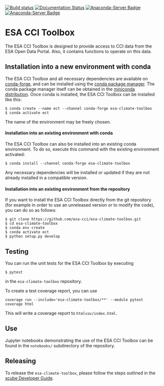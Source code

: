 [![Build status](https://ci.appveyor.com/api/projects/status/ofws8cu11xpw89tu?svg=true)](https://ci.appveyor.com/project/bcdev/esa-climate-toolbox)
[![Documentation Status](https://readthedocs.org/projects/esa-climate-toolbox/badge/?version=latest)](https://esa-climate-toolbox.readthedocs.io/en/latest/?badge=latest)
[![Anaconda-Server Badge](https://anaconda.org/conda-forge/esa-climate-toolbox/badges/version.svg)](https://anaconda.org/conda-forge/esa-climate-toolbox)
[![Anaconda-Server Badge](https://anaconda.org/conda-forge/esa-climate-toolbox/badges/license.svg
)](https://anaconda.org/conda-forge/esa-climate-toolbox)

# ESA CCI Toolbox

The ESA CCI Toolbox is designed to provide access to CCI data from the ESA 
Open Data Portal. 
Also, it contains functions to operate on this data.

## Installation into a new environment with conda

The ESA CCI Toolbox and all necessary dependencies are available
on [conda-forge](https://conda-forge.org/), and can be installed using the
[conda package manager](https://docs.conda.io/projects/conda/en/latest/).
The conda package manager itself can be obtained in the [miniconda
distribution](https://docs.conda.io/en/latest/miniconda.html). 
Once conda is installed, the ESA CCI Toolbox can be installed like this:

```
$ conda create --name ect --channel conda-forge esa-climate-toolbox
$ conda activate ect
```

The name of the environment may be freely chosen.

#### Installation into an existing environment with conda

The ESA CCI Toolbox can also be installed into an existing conda 
environment.
To do so, execute this command with the existing environment activated:

```
$ conda install --channel conda-forge esa-climate-toolbox
```

Any necessary dependencies will be installed or updated if they are not already 
installed in a compatible version.

#### Installation into an existing environment from the repository

If you want to install the ESA CCI Toolbox directly from the git repository 
(for example in order to use an unreleased version or to modify the code), 
you can do so as follows:

```
$ git clone https://github.com/esa-cci/esa-climate-toolbox.git
$ cd esa-climate-toolbox
$ conda env create
$ conda activate ect
$ python setup.py develop
```

## Testing

You can run the unit tests for the ESA CCI Toolbox by executing

```
$ pytest
```

in the `esa-climate-toolbox` repository. 

To create a test coverage report, you can use

```
coverage run --include='esa-climate-toolbox/**' --module pytest
coverage html
```

This will write a coverage report to `htmlcov/index.html`.

## Use

Jupyter notebooks demonstrating the use of the ESA CCI Toolbox can be found
in the `notebooks/` subdirectory of the repository.

## Releasing

To release the `esa-climate-toolbox`, please follow the steps outlined in the 
[xcube Developer Guide](https://github.com/dcs4cop/xcube/blob/master/docs/source/devguide.md#release-process).
